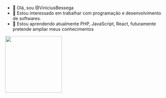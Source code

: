 - 👋 Olá, sou @ViniciusBessega
- 👀 Estou interessado em trabalhar com programação e desenvolvimento de softwares.
- 🌱 Estou aprendendo atualmente PHP, JavaScript, React, futuramente pretende ampliar meus conhecimentos

 <div>
    <a href="https://linktr.ee/viniciusbessega">
    <img height="180em" src="https://github-readme-stats.vercel.app/api?username=viniciusbessega&show_icons=true&themte=dracula&include_all_commits=true%count_private=true" />
 </div>
